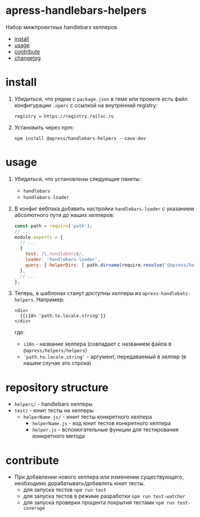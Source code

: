 apress-handlebars-helpers
=========================

Набор межпроектных handlebars хелперов 

* [install](#install)
* [usage](#usage)
* [contribute](#contribute)
* [changelog](CHANGELOG.md)


# install

1. Убедиться, что рядом с `package.json` в геме или проекте есть файл конфигурации `.npmrc` с ссылкой на внутренний
   registry:

   ```
   registry = https://registry.railsc.ru
   ```

2. Установить через npm: 

   ```
   npm install @apress/handlebars-helpers --save-dev
   ```


# usage

1. Убедиться, что установлены следующие пакеты:

   * `handlebars`
   * `handlebars-loader`

2. В конфиг вебпака добавить настройки `handlebars-loader` с указанием абсолютного пути до наших хелперов:

   ```js
   const path = require('path');
   // ...
   module.exports = {
     // ...
     {
       test: /\.handlebars$/,
       loader: 'handlebars-loader',
       query: { helperDirs: [ path.dirname(require.resolve('@apress/handlebars-helpers')) + '/helpers' ] }
     },
     // ...
   };
   ```

3. Теперь, в шаблонах станут доступны хелперы из `apress-handlebats-helpers`. Например:

   ```
   <div>
     {{i18n 'path.to.locale.string'}}
   </div>
   ```

   где:

   * `i18n` - название хелпера (совпадает с названием файла в `@apress/helpers/helpers`)
   * `'path.to.locale.string'` - аргумент, передаваемый в хелпер (в нашем случае это строка)



# repository structure

* `helpers/` - handlebars хелперы
* `test/`    - юнит тесты на хелперы
  - `helperName.js/` - юнит тесты конкретного хелпера
    * `helperName.js` - код юнит тестов конкретного хелпера
    * `helper.js` - вспомогательные функции для тестирования конкретного метода


# contribute

* При добавлении нового хелпера или изменении существующего, необходимо дорабатывать/добавлять юнит тесты.
  - для запуска тестов `npm run test`
  - для запуска тестов в режиме разработки `npm run test-watcher`
  - для запуска проверки процента покрытия тестами `npm run test-coverage`
